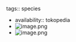 tags:: species

- availability:: tokopedia
- ![image.png](https://peach-geographical-bat-397.mypinata.cloud/ipfs/QmWjpW92Ktgsxhw1zwP6S6tDUgy5cVgBjLafQVtcLYKxiH)
- ![image.png](https://peach-geographical-bat-397.mypinata.cloud/ipfs/QmTS1aPLsRaNcbmHdxRDXLqN6gTFx3F1bbpmBaW5NPvcuL)